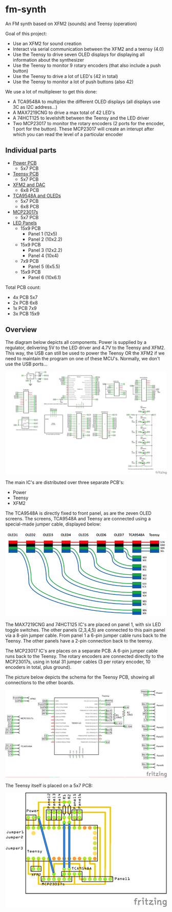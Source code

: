 # fm-synth
An FM synth based on XFM2 (sounds) and Teensy (operation)

Goal of this project:
- Use an XFM2 for sound creation
- Interact via serial communication between the XFM2 and a teensy (4.0)
- Use the Teensy to drive seven OLED displays for displaying all information about the synthesizer
- Use the Teensy to monitor 9 rotary encoders (that also include a push button)
- Use the Teensy to drive a lot of LED's (42 in total)
- Use the Teensy to monitor a lot of push buttons (also 42)

We use a lot of multiplexer to get this done:
- A TCA9548A to multiplex the different OLED displays (all displays use 3C as I2C address...)
- A MAX7219CNG to drive a max total of 42 LED's
- A 74HCT125 to levelshift between the Teensy and the LED driver
- Two MCP23017 to monitor the rotary encoders (2 ports for the encoder, 1 port for the button). These MCP23017 will create an interupt after which you can read the level of a particular encoder

## Individual parts

- [Power PCB](power-source.md)
  - 5x7 PCB
- [Teensy PCB](teensy-pcb.md)
  - 5x7 PCB
- [XFM2 and DAC](XFM2.md)
  - 6x8 PCB
- [TCA9548A and OLEDs](TCA9548A-OLEDs.md)
  - 5x7 PCB
  - 6x8 PCB
- [MCP23017s](MCP23017s.md)
  - 5x7 PCB
- [LED Panels](LED-panels.md)
  - 15x9 PCB
    - Panel 1 (12x5)
    - Panel 2 (10x2.2)
  - 15x9 PCB
    - Panel 3 (12x2.2)
    - Panel 4 (10x4)
  - 7x9 PCB
    - Panel 5 (6x5.5)
  - 15x9 PCB
    - Panel 6 (10x6.1)

Total PCB count:
- 4x PCB 5x7
- 2x PCB 6x8
- 1x PCB 7x9
- 3x PCB 15x9

## Overview

The diagram below depicts all components. Power is supplied by a regulator, delivering 5V to the LED driver and 4.7V to the Teensy and XFM2. This way, the USB can still be used to power the Teensy OR the XFM2 if we need to maintain the program on one of these MCU's. Normally, we don't use the USB ports...

![](components-schema.png)

The main IC's are distributed over three separate PCB's:
- Power
- Teensy
- XFM2

The TCA9548A is directly fixed to front panel, as are the zeven OLED screens. The screens, TCA9548A and Teensy are connected using a special-made jumper cable, displayed below:

![](oled-cable.png)

The MAX7219CNG and 74HCT125 IC's are placed on panel 1, with six LED toggle switches. The other panels (2,3,4,5) are connected to this pain panel via a 8-pin jumper cable. From panel 1 a 6-pin jumper cable runs back to the Teensy. The other panels have a 2-pin connection back to the teensy.

The MCP23017 IC's are places on a separate PCB. A 6-pin jumper cable runs back to the Teensy. The rotary encoders are connected directly to the MCP23017s, using in total 31 jumper cables (3 per rotary encoder, 10 encoders in total, plus ground).

The picture below depicts the schema for the Teensy PCB, showing all connections to the other boards.

![](teensy-schema.png)

The Teensy itself is placed on a 5x7 PCB:

![](teensy-pcb.png)
